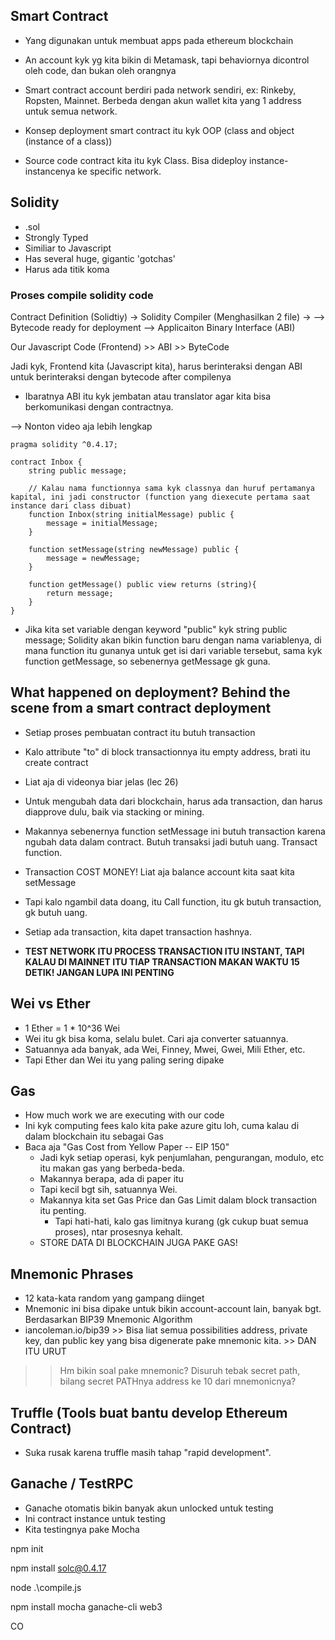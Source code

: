 ## Smart Contract
- Yang digunakan untuk membuat apps pada ethereum blockchain
- An account kyk yg kita bikin di Metamask, tapi behaviornya dicontrol oleh code, dan bukan oleh orangnya
- Smart contract account berdiri pada network sendiri, ex: Rinkeby, Ropsten, Mainnet. Berbeda dengan akun wallet kita yang 1 address untuk semua network.

- Konsep deployment smart contract itu kyk OOP (class and object (instance of a class))
- Source code contract kita itu kyk Class. Bisa dideploy instance-instancenya ke specific network.


## Solidity
- .sol
- Strongly Typed
- Similiar to Javascript
- Has several huge, gigantic 'gotchas'
- Harus ada titik koma

### Proses compile solidity code
Contract Definition (Solidtiy) -> Solidity Compiler (Menghasilkan 2 file) ->
--> Bytecode ready for deployment
--> Applicaiton Binary Interface (ABI)

Our Javascript Code (Frontend) >> ABI >> ByteCode

Jadi kyk, Frontend kita (Javascript kita), harus berinteraksi dengan ABI untuk berinteraksi dengan bytecode after compilenya
- Ibaratnya ABI itu kyk jembatan atau translator agar kita bisa berkomunikasi dengan 
contractnya.

--> Nonton video aja lebih lengkap


```sol
pragma solidity ^0.4.17;

contract Inbox {
    string public message;

    // Kalau nama functionnya sama kyk classnya dan huruf pertamanya kapital, ini jadi constructor (function yang diexecute pertama saat instance dari class dibuat) 
    function Inbox(string initialMessage) public {
        message = initialMessage;
    }

    function setMessage(string newMessage) public {
        message = newMessage;
    }

    function getMessage() public view returns (string){
        return message;
    }
}
```

- Jika kita set variable dengan keyword "public" kyk string public message; Solidity akan bikin function baru dengan nama variablenya, di mana function itu gunanya untuk get isi dari variable tersebut, sama kyk function getMessage, so sebenernya getMessage gk guna.


## What happened on deployment? Behind the scene from a smart contract deployment
- Setiap proses pembuatan contract itu butuh transaction
- Kalo attribute "to" di block transactionnya itu empty address, brati itu create contract
- Liat aja di videonya biar jelas (lec 26)

- Untuk mengubah data dari blockchain, harus ada transaction, dan harus diapprove dulu, baik via stacking or mining.
- Makannya sebenernya function setMessage ini butuh transaction karena ngubah data dalam contract. Butuh transaksi jadi butuh uang. Transact function.
- Transaction COST MONEY! Liat aja balance account kita saat kita setMessage

- Tapi kalo ngambil data doang, itu Call function, itu gk butuh transaction, gk butuh uang.

- Setiap ada transaction, kita dapet transaction hashnya.

- **TEST NETWORK ITU PROCESS TRANSACTION ITU INSTANT, TAPI KALAU DI MAINNET ITU TIAP TRANSACTION MAKAN WAKTU 15 DETIK! JANGAN LUPA INI PENTING**


## Wei vs Ether
- 1 Ether = 1 * 10^36 Wei
- Wei itu gk bisa koma, selalu bulet. Cari aja converter satuannya. 
- Satuannya ada banyak, ada Wei, Finney, Mwei, Gwei, Mili Ether, etc.
- Tapi Ether dan Wei itu yang paling sering dipake


## Gas
- How much work we are executing with our code
- Ini kyk computing fees kalo kita pake azure gitu loh, cuma kalau di dalam blockchain itu sebagai Gas
- Baca aja "Gas Cost from Yellow Paper -- EIP 150"
    - Jadi kyk setiap operasi, kyk penjumlahan, pengurangan, modulo, etc itu makan gas yang berbeda-beda.
    - Makannya berapa, ada di paper itu
    - Tapi kecil bgt sih, satuannya Wei.
    - Makannya kita set Gas Price dan Gas Limit dalam block transaction itu penting.
        - Tapi hati-hati, kalo gas limitnya kurang (gk cukup buat semua proses), ntar prosesnya kehalt.
    - STORE DATA DI BLOCKCHAIN JUGA PAKE GAS!


## Mnemonic Phrases
- 12 kata-kata random yang gampang diinget
- Mnemonic ini bisa dipake untuk bikin account-account lain, banyak bgt. Berdasarkan BIP39 Mnemonic Algorithm
- iancoleman.io/bip39 >> Bisa liat semua possibilities address, private key, dan public key yang bisa digenerate pake mnemonic kita.
                      >> DAN ITU URUT
 
>> Hm bikin soal pake mnemonic? Disuruh tebak secret path, bilang secret PATHnya address ke 10 dari mnemonicnya?


## Truffle (Tools buat bantu develop Ethereum Contract)
- Suka rusak karena truffle masih tahap "rapid development".

## Ganache / TestRPC
- Ganache otomatis bikin banyak akun unlocked untuk testing
- Ini contract instance untuk testing
- Kita testingnya pake Mocha


npm init

npm install solc@0.4.17

node .\compile.js

npm install mocha ganache-cli web3



CO



































 